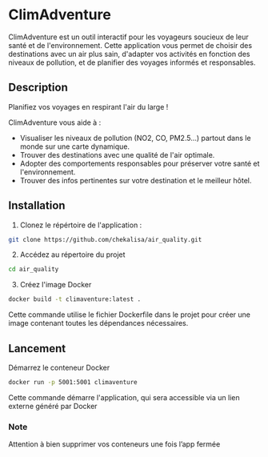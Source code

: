 # ClimAdventure

ClimAdventure est un outil interactif pour les voyageurs soucieux de leur santé et de l'environnement. 
Cette application vous permet de choisir des destinations avec un air plus sain, d'adapter vos activités 
en fonction des niveaux de pollution, et de planifier des voyages informés et responsables.

## Description

Planifiez vos voyages en respirant l'air du large !

ClimAdventure vous aide à :

- Visualiser les niveaux de pollution (NO2, CO, PM2.5...) partout dans le monde sur une carte dynamique.
- Trouver des destinations avec une qualité de l'air optimale.
- Adopter des comportements responsables pour préserver votre santé et l'environnement.
- Trouver des infos pertinentes sur votre destination et le meilleur hôtel. 

## Installation
1. Clonez le répértoire de l'application :
 ```bash
 git clone https://github.com/chekalisa/air_quality.git
 ```
2. Accédez au répertoire du projet
```bash
cd air_quality
```
3. Créez l'image Docker
```bash
docker build -t climaventure:latest .
```
Cette commande utilise le fichier Dockerfile dans le projet pour créer une image contenant toutes les dépendances nécessaires.

## Lancement 

Démarrez le conteneur Docker
```bash
docker run -p 5001:5001 climaventure
```
Cette commande démarre l'application, qui sera accessible via un lien externe généré par Docker

### Note
Attention à bien supprimer vos conteneurs une fois l’app fermée
